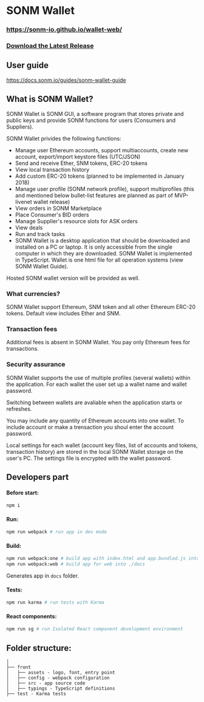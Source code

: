 # SONM Wallet


### https://sonm-io.github.io/wallet-web/
### [Download the Latest Release](https://github.com/sonm-io/Wallet/releases/latest)

## User guide
https://docs.sonm.io/guides/sonm-wallet-guide

## What is SONM Wallet?

SONM Wallet is SONM GUI, a software program that stores private and public keys and provide SONM functions for users (Consumers and Suppliers).

SONM Wallet privides the following functions:

* Manage user Ethereum accounts, support multiaccounts, create new account, export/import keystore files (UTC/JSON)
* Send and receive Ether, SNM tokens, ERC-20 tokens
* View local transaction history
* Add custom ERC-20 tokens (planned to be implemented in January 2018)
* Manage user profile (SONM network profile), support multiprofiles (this and mentioned below bullet-list features are planned as part of MVP-livenet wallet release)
* View orders in SONM Marketplace
* Place Consumer's BID orders
* Manage Supplier's resource slots for ASK orders
* View deals
* Run and track tasks
* SONM Wallet is a desktop application that should be downloaded and installed on a PC or laptop. It is only accessible from the single computer in which they are downloaded. SONM Wallet is implemented in TypeScript. Wallet is one html file for all operation systems (view SONM Wallet Guide).

Hosted SONM wallet version will be provided as well.

### What currencies?

SONM Wallet support Ethereum, SNM token and all other Ethereum ERC-20 tokens. Default view includes Ether and SNM.

### Transaction fees

Additional fees is absent in SONM Wallet. You pay only Ethereum fees for transactions.

### Security assurance

SONM Wallet supports the use of multiple profiles (several wallets) within the application. For each wallet the user set up a wallet name and wallet password.

Switching between wallets are avaliable when the application starts or refreshes.

You may include any quantity of Ethereum accounts into one wallet. To include account or make a trensaction you shoul enter the account password.

Local settings for each wallet (account key files, list of accounts and tokens, transaction history) are stored in the local SONM Wallet storage on the user's PC. The settings file is encrypted with the wallet password.
## Developers part

#### Before start:

```bash
npm i
```

#### Run:

```bash
npm run webpack # run app in dev mode
```

#### Build:
```bash
npm run webpack:one # build app with index.html and app.bundled.js into ./dist 
npm run webpack:web # build app for web into ./docs
```

Generates app in `docs` folder.

#### Tests:

```bash
npm run karma # run tests with Karma
```

#### React components:

```bash
npm run sg # run Isolated React component development environment
```

## Folder structure:

```
│
├── front
│   ├── assets - logo, font, entry point
│   ├── config - webpack configuration
│   ├── src - app source code
│   ├── typings - TypeScript definitions
├── test - Karma tests
```